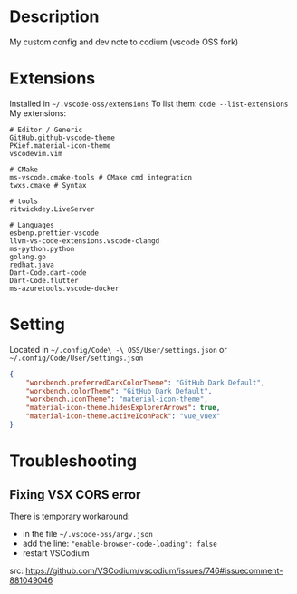 # Description
My custom config and dev note to codium (vscode OSS fork)

# Extensions
Installed in `~/.vscode-oss/extensions`
To list them: `code --list-extensions`
My extensions:
```
# Editor / Generic
GitHub.github-vscode-theme
PKief.material-icon-theme
vscodevim.vim

# CMake
ms-vscode.cmake-tools # CMake cmd integration
twxs.cmake # Syntax

# tools
ritwickdey.LiveServer

# Languages
esbenp.prettier-vscode
llvm-vs-code-extensions.vscode-clangd
ms-python.python
golang.go
redhat.java
Dart-Code.dart-code 
Dart-Code.flutter
ms-azuretools.vscode-docker
```

# Setting
Located in `~/.config/Code\ -\ OSS/User/settings.json` or `~/.config/Code/User/settings.json`

```json
{
    "workbench.preferredDarkColorTheme": "GitHub Dark Default",
    "workbench.colorTheme": "GitHub Dark Default",
    "workbench.iconTheme": "material-icon-theme",
    "material-icon-theme.hidesExplorerArrows": true,
    "material-icon-theme.activeIconPack": "vue_vuex"
}
```

# Troubleshooting
## Fixing VSX CORS error
There is temporary workaround:
* in the file `~/.vscode-oss/argv.json`
* add the line: `"enable-browser-code-loading": false`
* restart VSCodium

src: https://github.com/VSCodium/vscodium/issues/746#issuecomment-881049046

